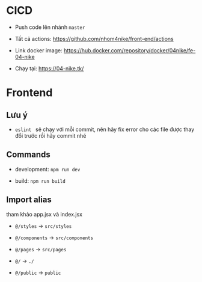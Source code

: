 # CICD

- Push code lên nhánh `master`

- Tất cả actions:
  https://github.com/nhom4nike/front-end/actions

- Link docker image:
  https://hub.docker.com/repository/docker/04nike/fe-04-nike

- Chạy tại:
  https://04-nike.tk/

# Frontend

## Lưu ý

- `eslint ` sẽ chạy với mỗi commit, nên hãy fix error cho các file được thay đổi trước rồi hãy commit nhé

## Commands

- development: `npm run dev`

- build: `npm run build`

## Import alias

tham khảo app.jsx và index.jsx

- `@/styles` -> `src/styles`

- `@/components` -> `src/components`

- `@/pages` -> `src/pages`

- `@/` -> `./`

- `@/public` -> `public`
